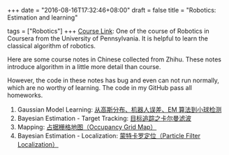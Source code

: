 +++
date = "2016-08-16T17:32:46+08:00"
draft = false
title = "Robotics: Estimation and learning"

tags = ["Robotics"]
+++
[Course Link](https://www.coursera.org/learn/robotics-learning): One of the course of Robotics in Coursera from the University of Pennsylvania. It is helpful to learn the classical algorithm of robotics.

Here are some course notes in Chinese collected from Zhihu. These notes introduce algorithm in a little more detail than course. 

However, the code in these notes has bug and even can not run normally, which are no worthy of learning. The code in my GitHub pass all homeworks.    

1. Gaussian Model Learning: [从高斯分布、机器人误差、EM 算法到小球检测](https://zhuanlan.zhihu.com/p/21648507?refer=robotics-learning)
2. Bayesian Estimation - Target Tracking: [目标追踪之卡尔曼滤波](https://zhuanlan.zhihu.com/p/21692854?refer=robotics-learning)
3. Mapping: [占据栅格地图（Occupancy Grid Map）](https://zhuanlan.zhihu.com/p/21738718?refer=robotics-learning)
4. Bayesian Estimation - Localization: [蒙特卡罗定位（Particle Filter Localization）](https://zhuanlan.zhihu.com/p/21974439)